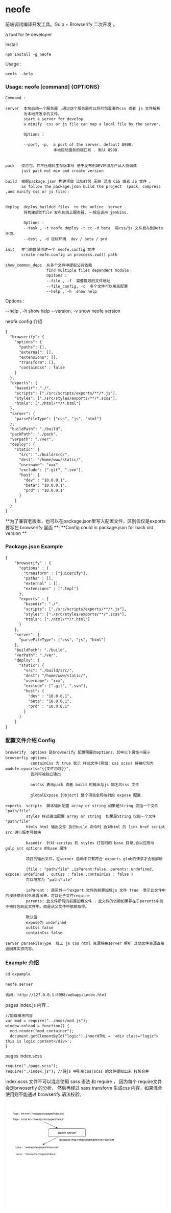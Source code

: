 # neofe


前端调试编译开发工具。Gulp + Browserify 二次开发 。

a tool for fe developer



Install

    npm install -g neofe

Usage :

    neofe --help

### Usage: neofe [command] {OPTIONS}

    Command :

    server  本地启动一个服务器 ,通过这个服务器可以将打包混淆的css 或者 js 文件解析
            为本地开发中的文件。
            start a server for develop.
            a minify  css or js file can map a local file by the server.

            Options :

            --port, -p,  a port of the server. default 8998;
                         本地启动服务的端口号 . 默认 8998.


    pack   仅打包，并不压缩和生存版本号 便于发布到DEV环境与产品人员调试
           just pack not min and create version

    build  根据package.json 构建项目 比如打包 压缩 混淆 CSS 或者 JS 文件 。
           as follow the package.json build the project  (pack, compress ,and minify css or js file);


    deploy  deploy builded files  to the online  server .
            将构建后的file 发布到线上服务器. 一般应该用 jenkins.

            Options :
            --task , -t neofe deploy -t cc -d beta  将css/js 文件发布到Beta环境。
            --dest , -d 目标环境  dev / beta / prd 
    
    init   在当前目录创建一个 neofe.config 文件 
           create neofe.config in proccess.cwd() path
     
    show_common_deps  从多个文件中提取公共依赖
                      find multiple files dependent module
                      Opitons :
                      --file , -f  需要提取的文件地址
                      --file_config, -c  多个文件可以用高配置
                      --help , -h  show help

Options :

  --help , -h  show help
  --version, -v show neofe version



neofe.config 介绍

    {
      "browserify": {
        "options": {
          "paths": [],
          "external": [],
          "extensions": [],
          "transform": [],
          "containCss" : false
        }
      },
      "exports": {
        "basedir": "./",
        "scripts": ["./src/scripts/exports/**/*.js"],
        "styles": ["./src/styles/exports/**/*.scss"],
        "htmls": ["./html/**/*.html"]
      },
      "server": {
        "parseFileType": ["css", "js", "html"]
      },
      "buildPath": "./build",
      "packPath": "./pack",
      "verpath": "./ver",
      "deploy": {
        "static": {
          "src": "./build/src/",
          "dest": "/home/www/static/",
          "username": "xxx",
          "exclude": [".git", ".svn"],
          "host": { 
            "dev" : "10.0.0.1",
            "beta": "10.0.0.1",
            "prd" : "10.0.0.1"
          }
        }
      }
    }

  **为了兼容老版本，也可以在package.json里写入配置文件，区别仅仅是exports 要写在 browserify 里面 **;
  **Config  could in package.json for hack old version **

### Package.json Example

    {
        "browserify" : {
          "options" : {
            "transform" : ["juicerify"],
            "paths" : [],
            "external" : [],
            "extensions" : [".tmpl"]
          },
          "exports" : {
            "basedir": "./",
            "scripts": ["./src/scripts/exports/**/*.js"],
            "styles": ["./src/styles/exports/**/*.scss"],
            "htmls": ["./html/**/*.html"]
          }
        },
        "server": {
          "parseFileType": ["css", "js", "html"]
        },
        "buildPath": "./build",
        "verPath": "./ver",
        "deploy": {
          "static": {
            "src": "./build/src/",
            "dest": "/home/www/static/",
            "username": "xxx",
            "exclude": [".git", ".svn"],
            "host": { 
              "dev" : "10.0.0.1",
              "beta": "10.0.0.1",
              "prd" : "10.0.0.1"
            }
          }
        }
    }


### 配置文件介绍  Config 

    browerify  options 是browserify 配置需要的options，其中以下属性不属于browserfiy options：
               containCss 为 true 表示 样式文件(例如：css scss) 将被打包为 module.epxorts="{{文件内容}}",
               否则将被独立输出

               outCss 表示pack 或者 build 时输出与js 同名的css 文件

               globalExpose {Object} 整个项目全局映射的 expose 配置 
    
    exports  scripts  脚本输出配置 array or string 如果是String 仅指一个文件 "path/file" 
             styles 样式输出配置 array or string  如果是String 仅指一个文件 "path/file"
             htmls html 输出文件 执行build 命令时 会对html 的 link href script src 进行版本号替换
              
             basedir  针对 scritps 和 styles 打包时的 base 目录,会以应用与  gulp src options 的base 属性 

             项目的输出文件，在server 启动中只有符合 exports glob的请求才会被解析 
             
             {file : "path/file" ,isParent:false, parents: undefined, expose: undefined , outCss : false ,containCss : false }
             可以简写为 "path/file" 
            
             isParent : 是另外一个export 文件的前置加载js 文件 true  表示此文件中的模块都会对外暴露出来，可以让子文件require
             parents: 此文件所有的前置加载文件 ，此文件的依赖如果存在于parents中则不被打包到此文件中。而是从父文件中依赖取得。

             默认值 
             expose为 undefined 
             outCss false
             containCss false

    server parseFileType  线上 js css html 资源将被server 解析 其他文件资源直接返回真实资内容。


### Example 介绍
    
    cd expample

    neofe server 
    
    访问: http://127.0.0.1:8998/webapp/index.html
    

pages index.js 内容：
    
    //加载模块内容
    var mod = require("../mods/mod.js");
    window.onload = function() {
      mod.render("mod_container");
      document.getElementById("logic").innerHTML = '<div class="logic"> this is logic content</div>';
    }


pages index.scss 
    
    require("./page.scss");
    require("./index.js"); //将js 中引用css|scss 的文件提取出来 打包合并


index.scss 文件不可以混合使用 sass 语法 和 require ， 因为每个
require文件会走brwoserfiy 的分析， 然后再经过 sass transform
生成css 内容，如果混合使用则不能通过 browserify 语法校验。


![路径转化图](./router.png)
       
